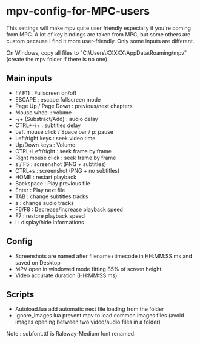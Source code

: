 # mpv-config-for-MPC-users

This settings will make mpv quite user friendly especially if you're coming from MPC. A lot of key bindings are taken from MPC, but some others are custom because I find it more user-friendly.
Only some inputs are different.

On Windows, copy all files to "C:\Users\XXXXX\AppData\Roaming\mpv" (create the mpv folder if there is no one).

## Main inputs

- f / F11 : Fullscreen on/off
- ESCAPE : escape fullscreen mode
- Page Up / Page Down : previous/next chapters
- Mouse wheel : volume
- -/+ (Substract/Add) : audio delay
- CTRL+-/+ : subtitles delay
- Left mouse click / Space bar / p: pause
- Left/right keys : seek video time
- Up/Down keys : Volume
- CTRL+Left/right : seek frame by frame
- Right mouse click : seek frame by frame
- s / F5 : screenshot (PNG + subtitles)
- CTRL+s : screenshot (PNG + no subtitles)
- HOME : restart playback
- Backspace : Play previous file
- Enter : Play next file
- TAB : change subtitles tracks
- a : change audio tracks
- F6/F8 : Decrease/increase playback speed
- F7 : restore playback speed
- i : display/hide informations

## Config

- Screenshots are named after filename+timecode in HH:MM:SS.ms and saved on Desktop
- MPV open in windowed mode fitting 85% of screen height
- Video accurate duration (HH:MM:SS.ms)

## Scripts

- Autoload.lua add automatic next file loading from the folder
- Ignore_images.lua prevent mpv to load common images files (avoid images opening between two video/audio files in a folder)



Note : subfont.ttf is Raleway-Medium font renamed.
